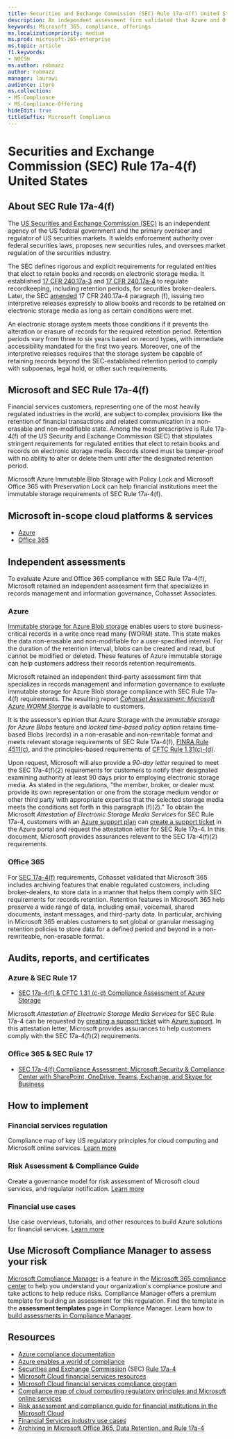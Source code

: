 ```yaml
---
title: Securities and Exchange Commission (SEC) Rule 17a-4(f) United States
description: An independent assessment firm validated that Azure and Office 365 can help financial firms meet SEC Rule 17a-4(f) records retention and immutable storage requirements.
keywords: Microsoft 365, compliance, offerings
ms.localizationpriority: medium
ms.prod: microsoft-365-enterprise
ms.topic: article
f1.keywords:
- NOCSH
ms.author: robmazz
author: robmazz
manager: laurawi
audience: itpro
ms.collection:
- MS-Compliance
- MS-Compliance-Offering
hideEdit: true
titleSuffix: Microsoft Compliance
---
```


# Securities and Exchange Commission (SEC) Rule 17a-4(f) United States

## About SEC Rule 17a-4(f)

The [US Securities and Exchange Commission (SEC)](https://www.sec.gov/) is an independent agency of the US federal government and the primary overseer and regulator of US securities markets. It wields enforcement authority over federal securities laws, proposes new securities rules, and oversees market regulation of the securities industry.

The SEC defines rigorous and explicit requirements for regulated entities that elect to retain books and records on electronic storage media. It established [17 CFR 240.17a-3](https://www.govinfo.gov/app/details/CFR-2012-title17-vol3/CFR-2012-title17-vol3-sec240-17a-3) and [17 CFR 240.17a-4](https://www.ecfr.gov/cgi-bin/text-idx?mc=true&node=pt17.4.240&rgn=div5#se17.4.240_117a_64) to regulate recordkeeping, including retention periods, for securities broker-dealers. Later, the SEC [amended](https://www.sec.gov/rules/interp/34-47806.htm) 17 CFR 240.17a-4 paragraph (f), issuing two interpretive releases expressly to allow books and records to be retained on electronic storage media as long as certain conditions were met.

An electronic storage system meets those conditions if it prevents the alteration or erasure of records for the required retention period. Retention periods vary from three to six years based on record types, with immediate accessibility mandated for the first two years. Moreover, one of the interpretive releases requires that the storage system be capable of retaining records beyond the SEC-established retention period to comply with subpoenas, legal hold, or other such requirements.

## Microsoft and SEC Rule 17a-4(f)

Financial services customers, representing one of the most heavily regulated industries in the world, are subject to complex provisions like the retention of financial transactions and related communication in a non-erasable and non-modifiable state. Among the most prescriptive is Rule 17a-4(f) of the US Security and Exchange Commission (SEC) that stipulates stringent requirements for regulated entities that elect to retain books and records on electronic storage media. Records stored must be tamper-proof with no ability to alter or delete them until after the designated retention period.

Microsoft Azure Immutable Blob Storage with Policy Lock and Microsoft Office 365 with Preservation Lock can help financial institutions meet the immutable storage requirements of SEC Rule 17a-4(f).

## Microsoft in-scope cloud platforms & services

- [Azure](https://gallery.technet.microsoft.com/Overview-of-Azure-c1be3942)
- [Office 365](https://aka.ms/Office365ComplianceOfferings)

## Independent assessments

To evaluate Azure and Office 365 compliance with SEC Rule 17a-4(f), Microsoft retained an independent assessment firm that specializes in records management and information governance, Cohasset Associates.

### Azure

[Immutable storage for Azure Blob storage](/azure/storage/blobs/storage-blob-immutable-storage) enables users to store business-critical records in a write once read many (WORM) state. This state makes the data non-erasable and non-modifiable for a user-specified interval. For the duration of the retention interval, blobs can be created and read, but cannot be modified or deleted. These features of Azure immutable storage can help customers address their records retention requirements.

Microsoft retained an independent third-party assessment firm that specializes in records management and information governance to evaluate immutable storage for Azure Blob storage compliance with SEC Rule 17a-4(f) requirements. The resulting report *[Cohasset Assessment: Microsoft Azure WORM Storage](https://azure.microsoft.com/resources/azure-immutable-storage-assessment-for-sec-17a-4f-by-cohasset/)* is available to customers.

It is the assessor's opinion that Azure Storage with the *immutable storage for Azure Blobs* feature and *locked time-based policy* option retains time-based Blobs (records) in a non-erasable and non-rewritable format and meets relevant storage requirements of SEC Rule 17a-4(f), [FINRA Rule 4511(c)](offering-FINRA-4511.md), and the principles-based requirements of [CFTC Rule 1.31(c)-(d)](offering-cftc-1-31-us.md).

Upon request, Microsoft will also provide a *90-day letter* required to meet the SEC 17a-4(f)(2) requirements for customers to notify their designated examining authority at least 90 days prior to employing electronic storage media. As stated in the regulations, "the member, broker, or dealer must provide its own representation or one from the storage medium vendor or other third party with appropriate expertise that the selected storage media meets the conditions set forth in this paragraph (f)(2)." To obtain the Microsoft *Attestation of Electronic Storage Media Services* for SEC Rule 17a-4, customers with an [Azure support plan](https://azure.microsoft.com/support/plans/) can [create a support ticket](https://azure.microsoft.com/support/create-ticket/) in the Azure portal and request the attestation letter for SEC Rule 17a-4. In this document, Microsoft provides assurances relevant to the SEC 17a-4(f)(2) requirements.

### Office 365

For [SEC 17a-4(f)](/microsoft-365/compliance/retention-regulatory-requirements#sec-17a-4f-finra-4511c-and-cftc-131c-d) requirements, Cohasset validated that Microsoft 365 includes archiving features that enable regulated customers, including broker-dealers, to store data in a manner that helps them comply with SEC requirements for records retention. Retention features in Microsoft 365 help preserve a wide range of data, including email, voicemail, shared documents, instant messages, and third-party data. In particular, archiving in Microsoft 365 enables customers to set global or granular messaging retention policies to store data for a defined period and beyond in a non-rewriteable, non-erasable format.

## Audits, reports, and certificates

### Azure & SEC Rule 17

- [SEC 17a-4(f) & CFTC 1.31 (c-d) Compliance Assessment of Azure Storage](https://azure.microsoft.com/resources/azure-immutable-storage-assessment-for-sec-17a-4f-by-cohasset/)

Microsoft *Attestation of Electronic Storage Media Services* for SEC Rule 17a-4 can be requested by [creating a support ticket](https://azure.microsoft.com/support/create-ticket/) with [Azure support](https://azure.microsoft.com/support/plans/). In this attestation letter, Microsoft provides assurances to help customers comply with the SEC 17a-4(f)(2) requirements.

### Office 365 & SEC Rule 17

- [SEC 17a-4(f) Compliance Assessment: Microsoft Security & Compliance Center with SharePoint, OneDrive, Teams, Exchange, and Skype for Business](https://servicetrust.microsoft.com/ViewPage/TrustDocumentsV3?command=Download&downloadType=Document&downloadId=2dc92867-5f83-49d8-ad04-9e7295c9e40e&tab=7f51cb60-3d6c-11e9-b2af-7bb9f5d2d913&docTab=7f51cb60-3d6c-11e9-b2af-7bb9f5d2d913_FAQ_and_White_Papers)

## How to implement

### Financial services regulation

Compliance map of key US regulatory principles for cloud computing and Microsoft online services. [Learn more](https://servicetrust.microsoft.com/ViewPage/TrustDocuments?command=Download&downloadType=Document&downloadId=5b483567-00b0-4d86-96ae-ee887dadb61c&docTab=6d000410-c9e9-11e7-9a91-892aae8839ad_Compliance_Guides)

### Risk Assessment & Compliance Guide

Create a governance model for risk assessment of Microsoft cloud services, and regulator notification. [Learn more](https://servicetrust.microsoft.com/ViewPage/TrustDocuments?command=Download&downloadType=Document&downloadId=edee9b14-3661-4a16-ba83-c35caf672bd7&docTab=6d000410-c9e9-11e7-9a91-892aae8839ad_FAQ_and_White_Papers)

### Financial use cases

Use case overviews, tutorials, and other resources to build Azure solutions for financial services. [Learn more](/azure/industry/financial/)

## Use Microsoft Compliance Manager to assess your risk

[Microsoft Compliance Manager](/microsoft-365/compliance/compliance-manager) is a feature in the [Microsoft 365 compliance center](/microsoft-365/compliance/microsoft-365-compliance-center) to help you understand your organization's compliance posture and take actions to help reduce risks. Compliance Manager offers a premium template for building an assessment for this regulation. Find the template in the **assessment templates** page in Compliance Manager. Learn how to [build assessments in Compliance Manager](/microsoft-365/compliance/compliance-manager-assessments).

## Resources

- [Azure compliance documentation](/azure/compliance/)
- [Azure enables a world of compliance](https://azure.microsoft.com/resources/azure-enables-a-world-of-compliance/)
- [Securities and Exchange Commission](https://www.sec.gov/) (SEC) [Rule 17a-4](https://www.sec.gov/rules/final/34-38245.txt)
- [Microsoft Cloud financial services resources](https://servicetrust.microsoft.com/viewpage/financialservicesoverview)
- [Microsoft Cloud financial services compliance program](https://aka.ms/FSCP-Print)
- [Compliance map of cloud computing regulatory principles and Microsoft online services](https://servicetrust.microsoft.com/ViewPage/TrustDocuments?command=Download&downloadType=Document&downloadId=5b483567-00b0-4d86-96ae-ee887dadb61c&docTab=6d000410-c9e9-11e7-9a91-892aae8839ad_Compliance_Guides)
- [Risk assessment and compliance guide for financial institutions in the Microsoft Cloud](https://azure.microsoft.com/resources/risk-assessment-and-compliance-guide-for-financial-institutions-in-the-microsoft-cloud-/)
- [Financial Services industry use cases](/azure/industry/financial/)
- [Archiving in Microsoft Office 365, Data Retention, and Rule 17a-4](https://www.microsoft.com/microsoft-365/blog/2015/11/10/office-365-exchange-online-archiving-now-meets-sec-rule-17a-4-requirements/)
